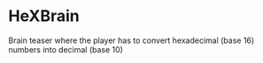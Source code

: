 # HeXBrain
Brain teaser where the player has to convert hexadecimal (base 16) numbers into decimal (base 10)
